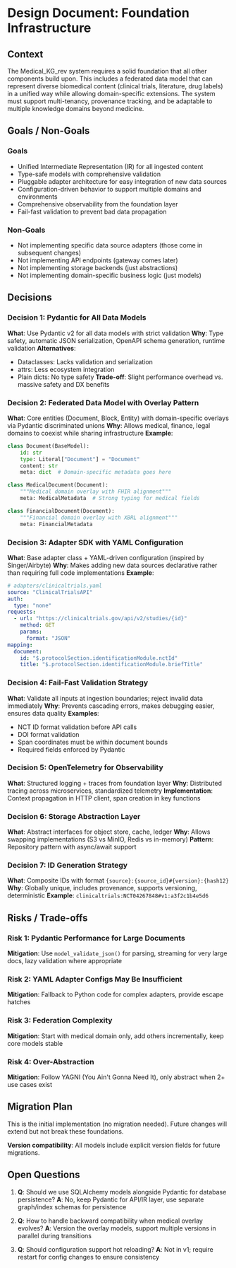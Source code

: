 # Design Document: Foundation Infrastructure

## Context

The Medical_KG_rev system requires a solid foundation that all other components build upon. This includes a federated data model that can represent diverse biomedical content (clinical trials, literature, drug labels) in a unified way while allowing domain-specific extensions. The system must support multi-tenancy, provenance tracking, and be adaptable to multiple knowledge domains beyond medicine.

## Goals / Non-Goals

### Goals

- Unified Intermediate Representation (IR) for all ingested content
- Type-safe models with comprehensive validation
- Pluggable adapter architecture for easy integration of new data sources
- Configuration-driven behavior to support multiple domains and environments
- Comprehensive observability from the foundation layer
- Fail-fast validation to prevent bad data propagation

### Non-Goals

- Not implementing specific data source adapters (those come in subsequent changes)
- Not implementing API endpoints (gateway comes later)
- Not implementing storage backends (just abstractions)
- Not implementing domain-specific business logic (just models)

## Decisions

### Decision 1: Pydantic for All Data Models

**What**: Use Pydantic v2 for all data models with strict validation
**Why**: Type safety, automatic JSON serialization, OpenAPI schema generation, runtime validation
**Alternatives**:

- Dataclasses: Lacks validation and serialization
- attrs: Less ecosystem integration
- Plain dicts: No type safety
**Trade-off**: Slight performance overhead vs. massive safety and DX benefits

### Decision 2: Federated Data Model with Overlay Pattern

**What**: Core entities (Document, Block, Entity) with domain-specific overlays via Pydantic discriminated unions
**Why**: Allows medical, finance, legal domains to coexist while sharing infrastructure
**Example**:

```python
class Document(BaseModel):
    id: str
    type: Literal["Document"] = "Document"
    content: str
    meta: dict  # Domain-specific metadata goes here

class MedicalDocument(Document):
    """Medical domain overlay with FHIR alignment"""
    meta: MedicalMetadata  # Strong typing for medical fields

class FinancialDocument(Document):
    """Financial domain overlay with XBRL alignment"""
    meta: FinancialMetadata
```

### Decision 3: Adapter SDK with YAML Configuration

**What**: Base adapter class + YAML-driven configuration (inspired by Singer/Airbyte)
**Why**: Makes adding new data sources declarative rather than requiring full code implementations
**Example**:

```yaml
# adapters/clinicaltrials.yaml
source: "ClinicalTrialsAPI"
auth:
  type: "none"
requests:
  - url: "https://clinicaltrials.gov/api/v2/studies/{id}"
    method: GET
    params:
      format: "JSON"
mapping:
  document:
    id: "$.protocolSection.identificationModule.nctId"
    title: "$.protocolSection.identificationModule.briefTitle"
```

### Decision 4: Fail-Fast Validation Strategy

**What**: Validate all inputs at ingestion boundaries; reject invalid data immediately
**Why**: Prevents cascading errors, makes debugging easier, ensures data quality
**Examples**:

- NCT ID format validation before API calls
- DOI format validation
- Span coordinates must be within document bounds
- Required fields enforced by Pydantic

### Decision 5: OpenTelemetry for Observability

**What**: Structured logging + traces from foundation layer
**Why**: Distributed tracing across microservices, standardized telemetry
**Implementation**: Context propagation in HTTP client, span creation in key functions

### Decision 6: Storage Abstraction Layer

**What**: Abstract interfaces for object store, cache, ledger
**Why**: Allows swapping implementations (S3 vs MinIO, Redis vs in-memory)
**Pattern**: Repository pattern with async/await support

### Decision 7: ID Generation Strategy

**What**: Composite IDs with format `{source}:{source_id}#{version}:{hash12}`
**Why**: Globally unique, includes provenance, supports versioning, deterministic
**Example**: `clinicaltrials:NCT04267848#v1:a3f2c1b4e5d6`

## Risks / Trade-offs

### Risk 1: Pydantic Performance for Large Documents

**Mitigation**: Use `model_validate_json()` for parsing, streaming for very large docs, lazy validation where appropriate

### Risk 2: YAML Adapter Configs May Be Insufficient

**Mitigation**: Fallback to Python code for complex adapters, provide escape hatches

### Risk 3: Federation Complexity

**Mitigation**: Start with medical domain only, add others incrementally, keep core models stable

### Risk 4: Over-Abstraction

**Mitigation**: Follow YAGNI (You Ain't Gonna Need It), only abstract when 2+ use cases exist

## Migration Plan

This is the initial implementation (no migration needed). Future changes will extend but not break these foundations.

**Version compatibility**: All models include explicit version fields for future migrations.

## Open Questions

1. **Q**: Should we use SQLAlchemy models alongside Pydantic for database persistence?
   **A**: No, keep Pydantic for API/IR layer, use separate graph/index schemas for persistence

2. **Q**: How to handle backward compatibility when medical overlay evolves?
   **A**: Version the overlay models, support multiple versions in parallel during transitions

3. **Q**: Should configuration support hot reloading?
   **A**: Not in v1; require restart for config changes to ensure consistency
